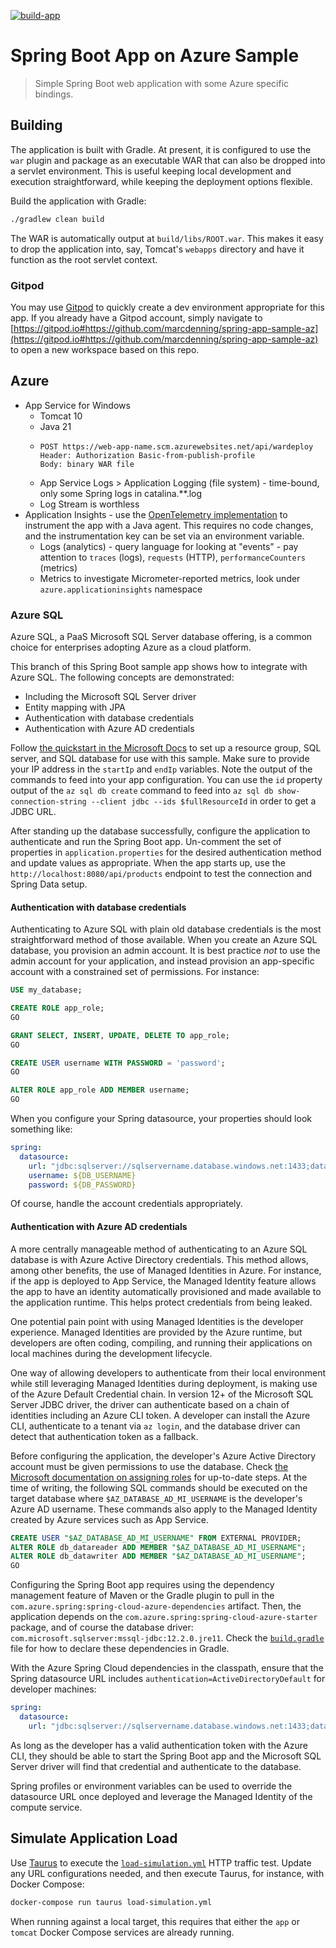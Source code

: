 [![build-app](https://github.com/marcdenning/spring-app-sample-az/actions/workflows/build-app.yml/badge.svg)](https://github.com/marcdenning/spring-app-sample-az/actions/workflows/build-app.yml)

# Spring Boot App on Azure Sample

> Simple Spring Boot web application with some Azure specific bindings.

## Building

The application is built with Gradle. At present, it is configured to use the `war` plugin and package as an executable WAR that can also be dropped into a servlet environment.
This is useful keeping local development and execution straightforward, while keeping the deployment options flexible.

Build the application with Gradle:

```bash
./gradlew clean build
```

The WAR is automatically output at `build/libs/ROOT.war`.
This makes it easy to drop the application into, say, Tomcat's `webapps` directory and have it function as the root servlet context.

### Gitpod

You may use [Gitpod](https://www.gitpod.io/) to quickly create a dev environment appropriate for this app.
If you already have a Gitpod account, simply navigate to [https://gitpod.io#https://github.com/marcdenning/spring-app-sample-az](https://gitpod.io#https://github.com/marcdenning/spring-app-sample-az) to open a new workspace based on this repo.

## Azure

* App Service for Windows
  - Tomcat 10
  - Java 21
  - ```
    POST https://web-app-name.scm.azurewebsites.net/api/wardeploy
    Header: Authorization Basic-from-publish-profile
    Body: binary WAR file
    ```
  - App Service Logs > Application Logging (file system) - time-bound, only some Spring logs in catalina.**.log
  - Log Stream is worthless
* Application Insights - use the [OpenTelemetry implementation](https://learn.microsoft.com/en-us/azure/azure-monitor/app/opentelemetry-enable?tabs=java) to instrument the app with a Java agent.
  This requires no code changes, and the instrumentation key can be set via an environment variable.
  - Logs (analytics) - query language for looking at "events" - pay attention to `traces` (logs), `requests` (HTTP), `performanceCounters` (metrics)
  - Metrics to investigate Micrometer-reported metrics, look under `azure.applicationinsights` namespace

### Azure SQL

Azure SQL, a PaaS Microsoft SQL Server database offering, is a common choice for enterprises adopting Azure as a cloud platform.

This branch of this Spring Boot sample app shows how to integrate with Azure SQL.
The following concepts are demonstrated:

* Including the Microsoft SQL Server driver
* Entity mapping with JPA
* Authentication with database credentials
* Authentication with Azure AD credentials

Follow [the quickstart in the Microsoft Docs](https://learn.microsoft.com/en-us/azure/azure-sql/database/single-database-create-quickstart?view=azuresql&tabs=azure-cli) to set up a resource group, SQL server, and SQL database for use with this sample.
Make sure to provide your IP address in the `startIp` and `endIp` variables.
Note the output of the commands to feed into your app configuration.
You can use the `id` property output of the `az sql db create` command to feed into `az sql db show-connection-string --client jdbc --ids $fullResourceId` in order to get a JDBC URL.

After standing up the database successfully, configure the application to authenticate and run the Spring Boot app.
Un-comment the set of properties in `application.properties` for the desired authentication method and update values as appropriate.
When the app starts up, use the `http://localhost:8080/api/products` endpoint to test the connection and Spring Data setup.

#### Authentication with database credentials

Authenticating to Azure SQL with plain old database credentials is the most straightforward method of those available.
When you create an Azure SQL database, you provision an admin account.
It is best practice _not_ to use the admin account for your application, and instead provision an app-specific account with a constrained set of permissions.
For instance:

```sql
USE my_database; 

CREATE ROLE app_role; 
GO 

GRANT SELECT, INSERT, UPDATE, DELETE TO app_role; 
GO 

CREATE USER username WITH PASSWORD = 'password'; 
GO 

ALTER ROLE app_role ADD MEMBER username; 
GO 
```

When you configure your Spring datasource, your properties should look something like:

```yaml
spring:
  datasource:
    url: "jdbc:sqlserver://sqlservername.database.windows.net:1433;database=sqldbname;encrypt=true;trustServerCertificate=false;hostNameInCertificate=*.database.windows.net;loginTimeout=30"
    username: ${DB_USERNAME}
    password: ${DB_PASSWORD}
```

Of course, handle the account credentials appropriately.

#### Authentication with Azure AD credentials

A more centrally manageable method of authenticating to an Azure SQL database is with Azure Active Directory credentials.
This method allows, among other benefits, the use of Managed Identities in Azure.
For instance, if the app is deployed to App Service, the Managed Identity feature allows the app to have an identity automatically provisioned and made available to the application runtime.
This helps protect credentials from being leaked.

One potential pain point with using Managed Identities is the developer experience.
Managed Identities are provided by the Azure runtime, but developers are often coding, compiling, and running their applications on local machines during the development lifecycle.

One way of allowing developers to authenticate from their local environment while still leveraging Managed Identities during deployment, is making use of the Azure Default Credential chain.
In version 12+ of the Microsoft SQL Server JDBC driver, the driver can authenticate based on a chain of identities including an Azure CLI token.
A developer can install the Azure CLI, authenticate to a tenant via `az login`, and the database driver can detect that authentication token as a fallback.

Before configuring the application, the developer's Azure Active Directory account must be given permissions to use the database.
Check [the Microsoft documentation on assigning roles](https://learn.microsoft.com/en-us/azure/developer/java/spring-framework/migrate-sql-database-to-passwordless-connection?tabs=spring%2Capp-service%2Cassign-role-azure-cli#assign-roles-to-the-managed-identity) for up-to-date steps.
At the time of writing, the following SQL commands should be executed on the target database where `$AZ_DATABASE_AD_MI_USERNAME` is the developer's Azure AD username.
These commands also apply to the Managed Identity created by Azure services such as App Service.

```sql
CREATE USER "$AZ_DATABASE_AD_MI_USERNAME" FROM EXTERNAL PROVIDER;
ALTER ROLE db_datareader ADD MEMBER "$AZ_DATABASE_AD_MI_USERNAME";
ALTER ROLE db_datawriter ADD MEMBER "$AZ_DATABASE_AD_MI_USERNAME";
GO
```

Configuring the Spring Boot app requires using the dependency management feature of Maven or the Gradle plugin to pull in the `com.azure.spring:spring-cloud-azure-dependencies` artifact.
Then, the application depends on the `com.azure.spring:spring-cloud-azure-starter` package, and of course the database driver: `com.microsoft.sqlserver:mssql-jdbc:12.2.0.jre11`.
Check the [`build.gradle`](./build.gradle) file for how to declare these dependencies in Gradle.

With the Azure Spring Cloud dependencies in the classpath, ensure that the Spring datasource URL includes `authentication=ActiveDirectoryDefault` for developer machines:

```yaml
spring:
  datasource:
    url: "jdbc:sqlserver://sqlservername.database.windows.net:1433;database=sqldbname;encrypt=true;trustServerCertificate=false;hostNameInCertificate=*.database.windows.net;loginTimeout=30;authentication=ActiveDirectoryDefault"
```

As long as the developer has a valid authentication token with the Azure CLI, they should be able to start the Spring Boot app and the Microsoft SQL Server driver will find that credential and authenticate to the database.

Spring profiles or environment variables can be used to override the datasource URL once deployed and leverage the Managed Identity of the compute service.

## Simulate Application Load

Use [Taurus](https://gettaurus.org/) to execute the [`load-simulation.yml`](/load-simulation.yml) HTTP traffic test.
Update any URL configurations needed, and then execute Taurus, for instance, with Docker Compose:

```bash
docker-compose run taurus load-simulation.yml
```

When running against a local target, this requires that either the `app` or `tomcat` Docker Compose services are already running.
